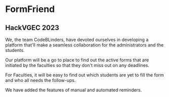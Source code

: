 # FormFriend
## HackVGEC 2023

We, the team CodeBLinders, have devoted ourselves in developing a platform that'll make a seamless collaboration for the administrators and the students. 

Our platform will be a go to place to find out the active forms that are initiated by the faculties so that they don't miss out on any deadlines.

For Faculties, it will be easy to find out which students are yet to fill the form and who all needs the follow-ups.

We have added the features of manual and automated reminders.
